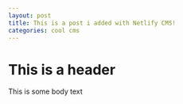 ```yaml
---
layout: post
title: This is a post i added with Netlify CMS!
categories: cool cms
---
```

# This is a header

This is some body text